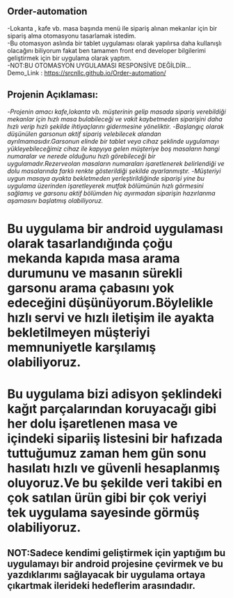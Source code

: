 ## Order-automation

-Lokanta , kafe vb. masa başında menü ile sipariş alınan mekanlar için bir sipariş alma otomasyonu tasarlamak istedim.  
-Bu otomasyon aslında bir tablet uygulaması olarak yapılırsa daha kullanışlı olacağını biliyorum fakat ben tamamen front end developer bilgilerimi geliştirmek için bir uygulama olarak yaptım.  
-NOT:BU OTOMASYON UYGULAMASI RESPONSİVE DEĞİLDİR...  
Demo_Link :  https://srcnllc.github.io/Order-automation/

## Projenin Açıklaması:
-_Projenin amacı kafe,lokanta vb. müşterinin gelip masada sipariş verebildiği mekanlar için hızlı masa bulabileceği ve vakit kaybetmeden siparişini daha hızlı verip hızlı şekilde ihtiyaçlarını gidermesine yöneliktir._
-_Başlangıç olarak düşünülen garsonun aktif sipariş velebilecek alandan ayrılmamasıdır.Garsonun elinde bir tablet veya cihaz şeklinde uygulamayı yükleyebileceğimiz cihaz ile kapyıya gelen müşteriye boş masaların hangi numaralar ve nerede olduğunu hızlı görebileceği bir uygulamadır.Rezerveolan masaların numaraları işaretlenerek belirlendiği ve dolu masalarında farklı renkte gösterildiği şekilde ayarlanmıştır._
-_Müşteriyi uygun masaya ayakta bekletmeden yerleştirildiğinde siparişi yine bu uygulama üzerinden işaretleyerek mutfak bölümünün hızlı görmesini sağlamış ve garsonu aktif bölümden hiç ayırmadan siparişin hazırlanma aşamasını başlatmış olabiliyoruz._

# Bu uygulama bir android uygulaması olarak tasarlandığında çoğu mekanda kapıda masa arama durumunu ve masanın sürekli garsonu arama çabasını yok edeceğini düşünüyorum.Böylelikle hızlı servi ve hızlı iletişim ile ayakta bekletilmeyen müşteriyi memnuniyetle karşılamış olabiliyoruz.
# Bu uygulama bizi adisyon şeklindeki kağıt parçalarından koruyacağı gibi her dolu işaretlenen masa ve içindeki sipariiş listesini bir hafızada tuttuğumuz zaman hem gün sonu hasılatı hızlı ve güvenli hesaplanmış oluyoruz.Ve bu şekilde veri takibi en çok satılan ürün gibi bir çok veriyi tek uygulama sayesinde görmüş olabiliyoruz.
## NOT:Sadece kendimi geliştirmek için yaptığım bu uygulamayı bir android projesine çevirmek ve bu yazdıklarımı sağlayacak bir uygulama ortaya çıkartmak ilerideki hedeflerim arasındadır.
